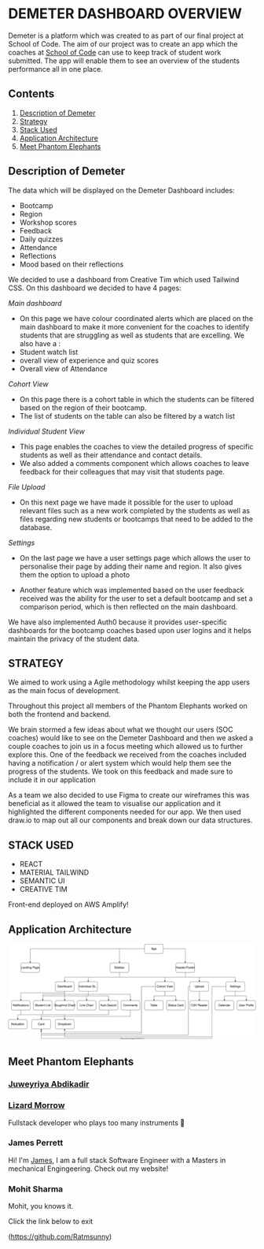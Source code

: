 # DEMETER DASHBOARD OVERVIEW

Demeter is a platform which was created to as part of our final project at School of Code. The aim of our project was to create an app which the coaches at [School of Code](https://www.schoolofcode.co.uk/) can use to keep track of student work submitted. The app will enable them to see an overview of the students performance all in one place.

## Contents

1. [Description of Demeter](#description-of-demeter)
2. [Strategy](#strategy)
3. [Stack Used](#stack-used)
4. [Application Architecture](#application-architecture)
5. [Meet Phantom Elephants](#meet-phantom-elephants)

## Description of Demeter

The data which will be displayed on the Demeter Dashboard includes:

- Bootcamp
- Region
- Workshop scores
- Feedback
- Daily quizzes
- Attendance
- Reflections
- Mood based on their reflections

We decided to use a dashboard from Creative Tim which used Tailwind CSS. On this dashboard we decided to have 4 pages:

_*Main dashboard*_

- On this page we have colour coordinated alerts which are placed on the main dashboard to make it more convenient for the coaches to identify students that are struggling as well as students that are excelling.
  We also have a :
- Student watch list
- overall view of experience and quiz scores
- Overall view of Attendance

_*Cohort View*_

- On this page there is a cohort table in which the students can be filtered based on the region of their bootcamp.
- The list of students on the table can also be filtered by a watch list

_*Individual Student View*_

- This page enables the coaches to view the detailed progress of specific students as well as their attendance and contact details.
- We also added a comments component which allows coaches to leave feedback for their colleagues that may visit that students page.

_*File Upload*_

- On this next page we have made it possible for the user to upload relevant files such as a new work completed by the students as well as files regarding new students or bootcamps that need to be added to the database.

_*Settings*_

- On the last page we have a user settings page which allows the user to personalise their page by adding their name and region. It also gives them the option to upload a photo

- Another feature which was implemented based on the user feedback received was the ability for the user to set a default bootcamp and set a comparison period, which is then reflected on the main dashboard.

We have also implemented Auth0 because it provides user-specific dashboards for the bootcamp coaches based upon user logins and it helps maintain the privacy of the student data.

## STRATEGY

We aimed to work using a Agile methodology whilst keeping the app users as the main focus of development.

Throughout this project all members of the Phantom Elephants worked on both the frontend and backend.

We brain stormed a few ideas about what we thought our users (SOC coaches) would like to see on the Demeter Dashboard and then we asked a couple coaches to join us in a focus meeting which allowed us to further explore this. One of the feedback we received from the coaches included having a notification / or alert system which would help them see the progress of the students. We took on this feedback and made sure to include it in our application

As a team we also decided to use Figma to create our wireframes this was beneficial as it allowed the team to visualise our application and it highlighted the different components needed for our app. We then used draw.io to map out all our components and break down our data structures.

## STACK USED

- REACT
- MATERIAL TAILWIND
- SEMANTIC UI
- CREATIVE TIM

Front-end deployed on AWS Amplify!

## Application Architecture

![Diagram showing how each component relates to the others](./tree.svg)

## Meet Phantom Elephants

### [Juweyriya Abdikadir](https://github.com/Juweyriya)

### [Lizard Morrow](https://github.com/onlyasmalllizard)

Fullstack developer who plays too many instruments 🎻

### James Perrett

Hi! I'm [James](https://github.com/PerrettJ4), I am a full stack Software Engineer with a Masters in mechanical Engingeering. Check out my website!

### Mohit Sharma

Mohit, you knows it.

Click the link below to exit

(https://github.com/Ratmsunny)
